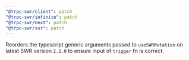 ```yaml
---
"@trpc-swr/client": patch
"@trpc-swr/infinite": patch
"@trpc-swr/next": patch
"@trpc-swr/ssr": patch
---
```


Reorders the typescript generic arguments passed to `useSWRMutation` on latest SWR version `2.2.0` to ensure input of `trigger` fn is correct.

